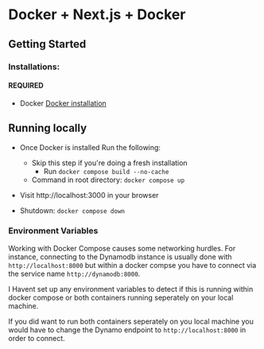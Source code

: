 # Docker + Next.js + Docker

## Getting Started
### Installations:
#### REQUIRED
 * Docker [Docker installation](https://docs.docker.com/engine/install/)

## Running locally
* Once Docker is installed Run the following:
    * Skip this step if you're doing a fresh installation
        * Run `docker compose build --no-cache`
    * Command in root directory: `docker compose up`

* Visit http://localhost:3000 in your browser

* Shutdown: `docker compose down`


### Environment Variables

Working with Docker Compose causes some networking hurdles. For instance, connecting to the Dynamodb instance is usually done with `http://localhost:8000` but within a docker compse you have to connect via the service name 
`http://dynamodb:8000`.

I Havent set up any environment variables to detect if this is running within docker compose or both containers running seperately on your local machine.

If you did want to run both containers seperately on you local machine you would have to change the Dynamo endpoint to `http://localhost:8000` in order to connect.
